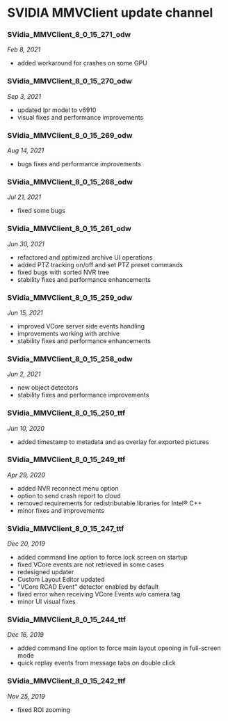 # SVIDIA MMVClient update channel

### SVidia_MMVClient_8_0_15_271_odw
*Feb 8, 2021*
- added workaround for crashes on some GPU 

### SVidia_MMVClient_8_0_15_270_odw
*Sep 3, 2021*
- updated lpr model to v6910
- visual fixes and performance improvements

### SVidia_MMVClient_8_0_15_269_odw
*Aug 14, 2021*
- bugs fixes and performance improvements

### SVidia_MMVClient_8_0_15_268_odw
*Jul 21, 2021*
- fixed some bugs

### SVidia_MMVClient_8_0_15_261_odw
*Jun 30, 2021*
- refactored and optimized archive UI operations
- added PTZ tracking on/off and set PTZ preset commands
- fixed bugs with sorted NVR tree
- stability fixes and performance enhancements

### SVidia_MMVClient_8_0_15_259_odw
*Jun 15, 2021*
- improved VCore server side events handling
- improvements working with archive
- stability fixes and performance enhancements 

### SVidia_MMVClient_8_0_15_258_odw
*Jun 2, 2021*
- new object detectors
- stability fixes and performance improvements

### SVidia_MMVClient_8_0_15_250_ttf
*Jun 10, 2020*
- added timestamp to metadata and as overlay for exported pictures

### SVidia_MMVClient_8_0_15_249_ttf
*Apr 29, 2020*
- added NVR reconnect menu option
- option to send crash report to cloud
- removed requirements for redistributable libraries for Intel® C++
- minor fixes and improvements

### SVidia_MMVClient_8_0_15_247_ttf
*Dec 20, 2019*
- added command line option to force lock screen on startup
- fixed VCore events are not retrieved in some cases
- redesigned updater
- Custom Layout Editor updated
- "VCore RCAD Event" detector enabled by default
- fixed error when receiving VCore Events w/o camera tag
- minor UI visual fixes

### SVidia_MMVClient_8_0_15_244_ttf
*Dec 16, 2019*
- added command line option to force main layout opening in full-screen mode
- quick replay events from message tabs on double click

### SVidia_MMVClient_8_0_15_242_ttf
*Nov 25, 2019*
- fixed ROI zooming

